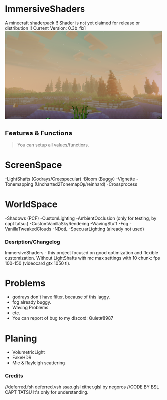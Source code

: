 # ImmersiveShaders
A minecraft shaderpack
!! Shader is not yet claimed for release or distribution !!
Current Version: 0.3b_fix1
![Alt text](/screenshots/2021-10-03_18.21.47.png?raw=true "Optional Title")
## Features & Functions
>You can setup all values/functions.
# ScreenSpace
-LightShafts (Godrays/Creespecular)
-Bloom (Buggy)
-Vignette
-Tonemapping (Uncharted2TonemapOp/reinhard)
-Crossprocess
# WorldSpace
-Shadows (PCF)
-CustomLighting
-AmbientOcclusion (only for testing, by capt tatsu.)
-CustomVanillaSkyRendering
-WavingStuff
-Fog
-VanillaTweakedClouds
-NDotL
-SpecularLighting (already not used)
### Desription/Changelog
ImmersiveShaders - this project focused on good optimization and flexible customization.
Without LightShafts with mc max settings with 10 chunk: fps 100-150 (videocard gtx 1050 ti).
# Problems
 - godrays don't have filter, because of this laggy.
 - fog already buggy.
 - Waving Problems
 - etc.
 - You can report of bug to my discord: Quiet#8987
# Planing
- VolumetricLight
- FakeHDR
- Mie & Rayleigh scattering
### Credits
//deferred.fsh deferred.vsh ssao.glsl dither.glsl by negoros
//CODE BY BSL CAPT TATSU
It's only for understanding.
